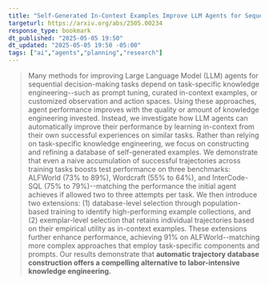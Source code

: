 ```yaml
---
title: "Self-Generated In-Context Examples Improve LLM Agents for Sequential Decision-Making Tasks"
targeturl: https://arxiv.org/abs/2505.00234
response_type: bookmark
dt_published: "2025-05-05 19:50"
dt_updated: "2025-05-05 19:50 -05:00"
tags: ["ai","agents","planning","research"]
---
```


> Many methods for improving Large Language Model (LLM) agents for sequential decision-making tasks depend on task-specific knowledge engineering--such as prompt tuning, curated in-context examples, or customized observation and action spaces. Using these approaches, agent performance improves with the quality or amount of knowledge engineering invested. Instead, we investigate how LLM agents can automatically improve their performance by learning in-context from their own successful experiences on similar tasks. Rather than relying on task-specific knowledge engineering, we focus on constructing and refining a database of self-generated examples. We demonstrate that even a naive accumulation of successful trajectories across training tasks boosts test performance on three benchmarks: ALFWorld (73% to 89%), Wordcraft (55% to 64%), and InterCode-SQL (75% to 79%)--matching the performance the initial agent achieves if allowed two to three attempts per task. We then introduce two extensions: (1) database-level selection through population-based training to identify high-performing example collections, and (2) exemplar-level selection that retains individual trajectories based on their empirical utility as in-context examples. These extensions further enhance performance, achieving 91% on ALFWorld--matching more complex approaches that employ task-specific components and prompts. Our results demonstrate that **automatic trajectory database construction offers a compelling alternative to labor-intensive knowledge engineering.**